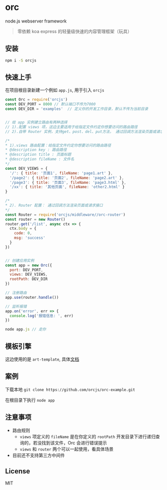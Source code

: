 # orc
node.js  webserver framework

> 零依赖 koa express 的轻量级快速的内容管理框架（玩具）


## 安装

```bash
npm i -S orcjs
```



## 快速上手

在项目根目录新建一个例如 `app.js`, 用于引入 `orcjs`


```js
const Orc = require('orcjs')
const DEV_PORT = 8000 // 默认端口不传为7000
const DEV_DIR = 'examples'  // 定义你的开发工作目录，默认不传为当前目录


// 给 app 实例建立路由有两种选择
// 1).配置 views 项，这边主要适用于给指定文件约定你想要访问的路由路径
// 2).自带 Router 实例，支持get、post、del、put方法， 通过回调方法渲染页面或请求接口

/*
* 1).views 路由配置：给指定文件约定你想要访问的路由路径
* @description key : 路由路径
* @description title : 页面标题
* @description fileName : 文件名
*/
const DEV_VIEWS = {
  '/': { title: '页面1', fileName: 'page1.art' },
  '/page2': { title: '页面2', fileName: 'page2.art' },
  '/page3': { title: '页面3', fileName: 'page3.html' },
  '/xx': { title: '其他页面', fileName: 'other2.html' }
}

/*
* 2). Router 配置： 通过回调方法渲染页面或请求接口
*/
const Router = require('orcjs/middleware//orc-router')
const router = new Router()
router.get('/list', async ctx => {
  ctx.body = {
    code: 0,
    msg: 'success'
  }
})


// 创建应用实例
const app = new Orc({
  port: DEV_PORT,
  views: DEV_VIEWS,
  rootPath: DEV_DIR
})

// 注册路由
app.use(router.handle())

// 监听报错
app.on('error', err => {
  console.log('报错信息: ', err)
})

node app.js // 走你
```

## 模板引擎
这边使用的是 `art-template`, 具体[文档](https://aui.github.io/art-template/)


## 案例
下载本地 `git clone https://github.com/orcjs/orc-example.git`

在根目录下执行 `node app`

## 注意事项
- 路由规则
  + `views` 项定义的 `fileName` 是在你定义的 `rootPath` 开发目录下进行递归查询的，若没找到该文件，Orc 会进行错误提示
  + `views` 和 `router` 两个可以一起使用，看具体场景
- 目前还不支持第三方中间件

## License

MIT














